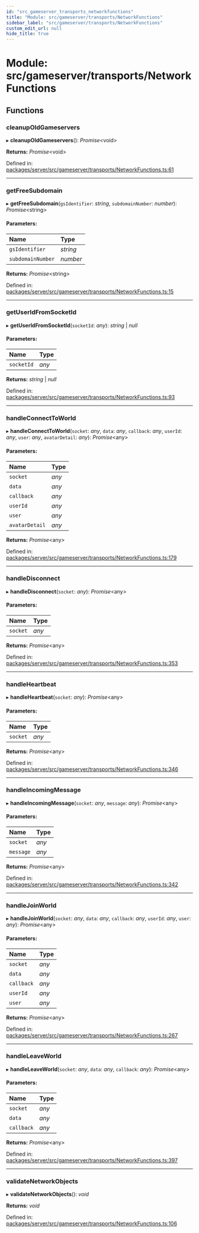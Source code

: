 ```yaml
---
id: "src_gameserver_transports_networkfunctions"
title: "Module: src/gameserver/transports/NetworkFunctions"
sidebar_label: "src/gameserver/transports/NetworkFunctions"
custom_edit_url: null
hide_title: true
---
```


# Module: src/gameserver/transports/NetworkFunctions

## Functions

### cleanupOldGameservers

▸ **cleanupOldGameservers**(): *Promise*<void\>

**Returns:** *Promise*<void\>

Defined in: [packages/server/src/gameserver/transports/NetworkFunctions.ts:61](https://github.com/xr3ngine/xr3ngine/blob/66a84a950/packages/server/src/gameserver/transports/NetworkFunctions.ts#L61)

___

### getFreeSubdomain

▸ **getFreeSubdomain**(`gsIdentifier`: *string*, `subdomainNumber`: *number*): *Promise*<string\>

#### Parameters:

Name | Type |
:------ | :------ |
`gsIdentifier` | *string* |
`subdomainNumber` | *number* |

**Returns:** *Promise*<string\>

Defined in: [packages/server/src/gameserver/transports/NetworkFunctions.ts:15](https://github.com/xr3ngine/xr3ngine/blob/66a84a950/packages/server/src/gameserver/transports/NetworkFunctions.ts#L15)

___

### getUserIdFromSocketId

▸ **getUserIdFromSocketId**(`socketId`: *any*): *string* \| *null*

#### Parameters:

Name | Type |
:------ | :------ |
`socketId` | *any* |

**Returns:** *string* \| *null*

Defined in: [packages/server/src/gameserver/transports/NetworkFunctions.ts:93](https://github.com/xr3ngine/xr3ngine/blob/66a84a950/packages/server/src/gameserver/transports/NetworkFunctions.ts#L93)

___

### handleConnectToWorld

▸ **handleConnectToWorld**(`socket`: *any*, `data`: *any*, `callback`: *any*, `userId`: *any*, `user`: *any*, `avatarDetail`: *any*): *Promise*<any\>

#### Parameters:

Name | Type |
:------ | :------ |
`socket` | *any* |
`data` | *any* |
`callback` | *any* |
`userId` | *any* |
`user` | *any* |
`avatarDetail` | *any* |

**Returns:** *Promise*<any\>

Defined in: [packages/server/src/gameserver/transports/NetworkFunctions.ts:179](https://github.com/xr3ngine/xr3ngine/blob/66a84a950/packages/server/src/gameserver/transports/NetworkFunctions.ts#L179)

___

### handleDisconnect

▸ **handleDisconnect**(`socket`: *any*): *Promise*<any\>

#### Parameters:

Name | Type |
:------ | :------ |
`socket` | *any* |

**Returns:** *Promise*<any\>

Defined in: [packages/server/src/gameserver/transports/NetworkFunctions.ts:353](https://github.com/xr3ngine/xr3ngine/blob/66a84a950/packages/server/src/gameserver/transports/NetworkFunctions.ts#L353)

___

### handleHeartbeat

▸ **handleHeartbeat**(`socket`: *any*): *Promise*<any\>

#### Parameters:

Name | Type |
:------ | :------ |
`socket` | *any* |

**Returns:** *Promise*<any\>

Defined in: [packages/server/src/gameserver/transports/NetworkFunctions.ts:346](https://github.com/xr3ngine/xr3ngine/blob/66a84a950/packages/server/src/gameserver/transports/NetworkFunctions.ts#L346)

___

### handleIncomingMessage

▸ **handleIncomingMessage**(`socket`: *any*, `message`: *any*): *Promise*<any\>

#### Parameters:

Name | Type |
:------ | :------ |
`socket` | *any* |
`message` | *any* |

**Returns:** *Promise*<any\>

Defined in: [packages/server/src/gameserver/transports/NetworkFunctions.ts:342](https://github.com/xr3ngine/xr3ngine/blob/66a84a950/packages/server/src/gameserver/transports/NetworkFunctions.ts#L342)

___

### handleJoinWorld

▸ **handleJoinWorld**(`socket`: *any*, `data`: *any*, `callback`: *any*, `userId`: *any*, `user`: *any*): *Promise*<any\>

#### Parameters:

Name | Type |
:------ | :------ |
`socket` | *any* |
`data` | *any* |
`callback` | *any* |
`userId` | *any* |
`user` | *any* |

**Returns:** *Promise*<any\>

Defined in: [packages/server/src/gameserver/transports/NetworkFunctions.ts:267](https://github.com/xr3ngine/xr3ngine/blob/66a84a950/packages/server/src/gameserver/transports/NetworkFunctions.ts#L267)

___

### handleLeaveWorld

▸ **handleLeaveWorld**(`socket`: *any*, `data`: *any*, `callback`: *any*): *Promise*<any\>

#### Parameters:

Name | Type |
:------ | :------ |
`socket` | *any* |
`data` | *any* |
`callback` | *any* |

**Returns:** *Promise*<any\>

Defined in: [packages/server/src/gameserver/transports/NetworkFunctions.ts:397](https://github.com/xr3ngine/xr3ngine/blob/66a84a950/packages/server/src/gameserver/transports/NetworkFunctions.ts#L397)

___

### validateNetworkObjects

▸ **validateNetworkObjects**(): *void*

**Returns:** *void*

Defined in: [packages/server/src/gameserver/transports/NetworkFunctions.ts:106](https://github.com/xr3ngine/xr3ngine/blob/66a84a950/packages/server/src/gameserver/transports/NetworkFunctions.ts#L106)
